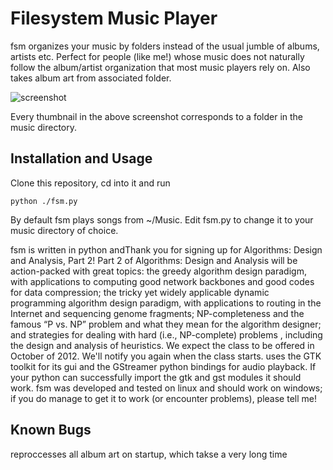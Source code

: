 Filesystem Music Player
=======================

fsm organizes your music by folders instead of the usual jumble of albums, artists etc. Perfect for people (like me!) whose music does not naturally follow the album/artist organization that most music players rely on. Also takes album art from associated folder.

![screenshot](https://raw.github.com/zodiac/fsm/master/screenshot.jpg)

Every thumbnail in the above screenshot corresponds to a folder in the music directory.

Installation and Usage
----------------------

Clone this repository, cd into it and run 

```python ./fsm.py```

By default fsm plays songs from ~/Music. Edit fsm.py to change it to your music directory of choice.

fsm is written in python andThank you for signing up for Algorithms: Design and Analysis, Part 2!  Part 2 of Algorithms: Design and Analysis will be action-packed with great topics: the greedy algorithm design paradigm, with applications to computing good network backbones and good codes for data compression; the tricky yet widely applicable dynamic programming algorithm design paradigm, with applications to routing in the Internet and sequencing genome fragments; NP-completeness and the famous “P vs. NP” problem and what they mean for the algorithm designer; and strategies for dealing with hard (i.e., NP-complete) problems , including the design and analysis of heuristics.   We expect the class to be offered in October of 2012. We'll notify you again when the class starts. uses the GTK toolkit for its gui and the GStreamer python bindings for audio playback. If your python can successfully import the gtk and gst modules it should work. fsm was developed and tested on linux and should work on windows; if you do manage to get it to work (or encounter problems), please tell me!

Known Bugs
----------

reproccesses all album art on startup, which takse a very long time
